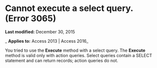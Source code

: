 
# Cannot execute a select query. (Error 3065)

 **Last modified:** December 30, 2015

 _ **Applies to:** Access 2013 | Access 2016_

You tried to use the  **Execute** method with a select query. The **Execute** method is valid only with action queries. Select queries contain a SELECT statement and can return records; action queries do not.


